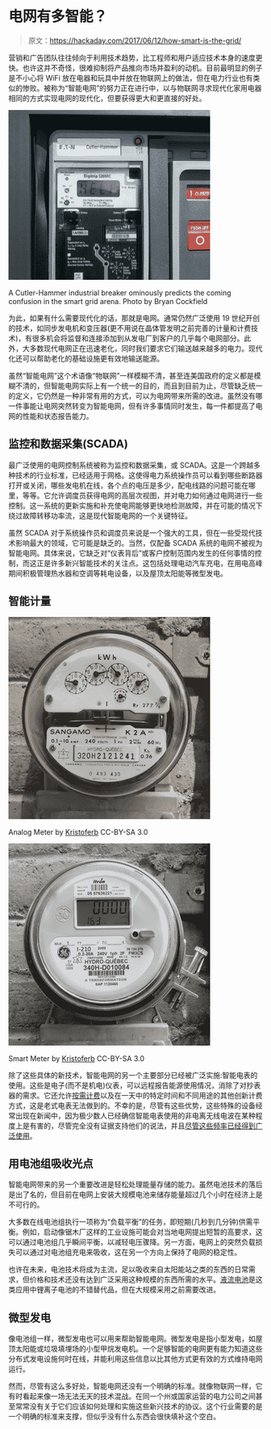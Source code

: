 # 电网有多智能？

> 原文：<https://hackaday.com/2017/06/12/how-smart-is-the-grid/>

营销和广告团队往往倾向于利用技术趋势，比工程师和用户适应技术本身的速度更快。也许这并不奇怪，很难抑制将产品推向市场并盈利的动机。目前最明显的例子是不小心将 WiFi 放在电器和玩具中并放在物联网上的做法，但在电力行业也有类似的惨败。被称为“智能电网”的努力正在进行中，以与物联网寻求现代化家用电器相同的方式实现电网的现代化，但要获得更大和更直接的好处。

![](img/7f1c77fba079d2347868120866cd1f8d.png)

A Cutler-Hammer industrial breaker ominously predicts the coming confusion in the smart grid arena.
Photo by Bryan Cockfield

为此，如果有什么需要现代化的话，那就是电网。通常仍然广泛使用 19 世纪开创的技术，如同步发电机和变压器(更不用说在晶体管发明之前完善的计量和计费技术)，有很多机会将监督和连接添加到从发电厂到客户的几乎每个电网部分。此外，大多数现代电网正在迅速老化，同时我们要求它们输送越来越多的电力。现代化还可以帮助老化的基础设施更有效地输送能源。

虽然“智能电网”这个术语像“物联网”一样模糊不清，甚至连美国政府的定义都是模糊不清的，但智能电网实际上有一个统一的目的，而且到目前为止，尽管缺乏统一的定义，它仍然是一种非常有用的方式，可以为电网带来所需的改进。虽然没有哪一件事能让电网突然转变为智能电网，但有许多事情同时发生，每一件都提高了电网的性能和状态报告能力。

## 监控和数据采集(SCADA)

最广泛使用的电网控制系统被称为监控和数据采集，或 SCADA。这是一个跨越多种技术的行业标准，已经适用于网格。这使得电力系统操作员可以看到哪些断路器打开或关闭，哪些发电机在线，各个点的电压是多少，配电线路的问题可能在哪里，等等。它允许调度员获得电网的高层次视图，并对电力如何通过电网进行一些控制。这一系统的更新实施和补充使电网能够更快地检测故障，并在可能的情况下绕过故障转移功率流，这是现代智能电网的一个关键特征。

虽然 SCADA 对于系统操作员和调度员来说是一个强大的工具，但在一些受现代技术影响最大的领域，它可能是缺乏的。当然，仅配备 SCADA 系统的电网不被视为智能电网。具体来说，它缺乏对“仪表背后”或客户控制范围内发生的任何事情的控制，而这正是许多新兴智能技术的关注点。这包括处理电动汽车充电，在用电高峰期间积极管理热水器和空调等耗电设备，以及屋顶太阳能等微型发电。

## 智能计量

[![](img/f7a33bf2d3aadb4687eaf9b60950ae9e.png)](https://hackaday.com/2017/06/12/how-smart-is-the-grid/hydro_quebec_meter-cropped/)

Analog Meter
by [Kristoferb](https://commons.wikimedia.org/wiki/File:Hydro_quebec_meter.JPG) CC-BY-SA 3.0

[![](img/11714f4580fdce5c4adda42565a203ec.png)](https://hackaday.com/2017/06/12/how-smart-is-the-grid/hydro_quebec_meter_solid_state-cropped/)

Smart Meter
by [Kristoferb](https://en.wikipedia.org/wiki/File:Hydro_Quebec_meter_solid_state.jpg) CC-BY-SA 3.0

除了这些具体的新技术，智能电网的另一个主要部分已经被广泛实施:智能电表的使用。这些是电子(而不是机电)仪表，可以远程报告能源使用情况，消除了对抄表器的需求。它还允许[按需计费](https://www9.nationalgridus.com/masselectric/business/rates/5_demand_faq.asp)以及在一天中的特定时间和不同用途的其他创新计费方式，这是老式电表无法做到的。不幸的是，尽管有这些优势，这些特殊的设备经常出现在新闻中，因为极少数人已经确信智能电表使用的非电离无线电波在某种程度上是有害的，尽管完全没有证据支持他们的说法，并且[尽管这些频率已经得到广泛使用](http://www.arrl.org/smart-meters)。

## 用电池组吸收光点

智能电网带来的另一个重要改进是轻松处理能量存储的能力。虽然电池技术的落后是出了名的，但目前在电网上安装大规模电池来储存能量超过几个小时在经济上是不可行的。

大多数在线电池组执行一项称为“负载平衡”的任务，即短期(几秒到几分钟)供需平衡。例如，启动像锯木厂这样的工业设施可能会对当地电网提出短暂的高要求，这可以通过电池组几乎瞬间平衡，以减轻电压骤降。另一方面，电网上的突然负载损失可以通过对电池组充电来吸收，这在另一个方向上保持了电网的稳定性。

也许在未来，电池技术将成为主流，足以吸收来自太阳能站之类的东西的日常需求，但价格和技术还没有达到广泛采用这种规模的东西所需的水平。[液流电池](https://arstechnica.com/business/2017/04/washington-states-new-8-megawatt-hour-flow-battery-is-the-largest-of-its-kind/)是这类应用中锂离子电池的不错替代品，但在大规模采用之前需要改进。

## 微型发电

像电池组一样，微型发电也可以用来帮助智能电网。微型发电是指小型发电，如屋顶太阳能或垃圾填埋场的小型甲烷发电机。一个足够智能的电网更有能力知道这些分布式发电设施何时在线，并能利用这些信息以比其他方式更有效的方式维持电网运行。

然而，尽管有这么多好处，智能电网还没有一个明确的标准。就像物联网一样，它有时看起来像一场无法无天的技术混战。在同一个州或国家运营的电力公司之间甚至常常没有关于它们应该如何处理和实施这些新兴技术的协议。这个行业需要的是一个明确的标准来支撑，但似乎没有什么东西会很快填补这个空白。